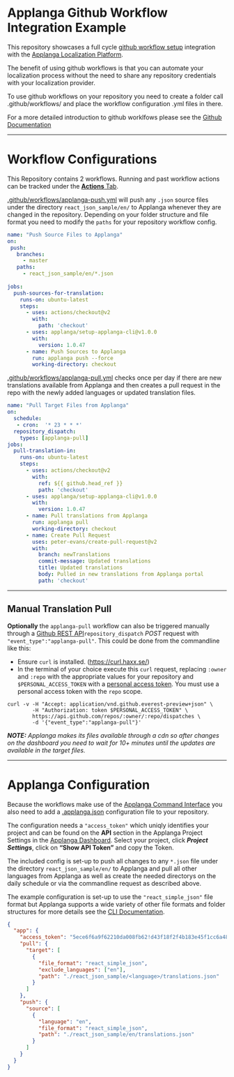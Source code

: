 # Applanga Github Workflow Integration Example
 
This repository showcases a full cycle [github workflow setup](https://github.com/applanga/setup-applanga-cli) integration with the [Applanga Localization Platform](https://www.applanga.com).

The benefit of using github workflows is that you can automate your localization process without the need to share any repository credentials with your localization provider.

To use github workflows on your repository you need to create a folder call .github/workflows/ and place the workflow configuration .yml files in there. 

For a more detailed introduction to github worklfows please see the [Github Documentation](https://help.github.com/en/actions/configuring-and-managing-workflows/configuring-a-workflow)

---
# Workflow Configurations

This Repository contains 2 workflows. Running and past workflow actions can be tracked under the [**Actions** Tab](https://github.com/applanga/github-workflow-example/actions).

[.github/workflows/applanga-push.yml](https://github.com/applanga/github-workflow-example/blob/master/.github/workflows/applanga-push.yml) will push any `.json` source files under the directory `react_json_sample/en/` to Applanga whenever they are changed in the repository. Depending on your folder structure and file format you need to modify the `paths` for your repository workflow config.

```yaml
name: "Push Source Files to Applanga"
on:
 push:
   branches:
     - master
   paths:
     - react_json_sample/en/*.json
   
jobs:
  push-sources-for-translation:
    runs-on: ubuntu-latest
    steps:
      - uses: actions/checkout@v2
        with:
          path: 'checkout'
      - uses: applanga/setup-applanga-cli@v1.0.0
        with:
          version: 1.0.47
      - name: Push Sources to Applanga
        run: applanga push --force
        working-directory: checkout
```

[.github/workflows/applanga-pull.yml](https://github.com/applanga/github-workflow-example/blob/master/.github/workflows/applanga-pull.yml) checks once per day if there are new translations available from Applanga and then creates a pull request in the repo with the newly added languages or updated translation files. 

```yaml
name: "Pull Target Files from Applanga"
on:
  schedule:
   - cron:  '* 23 * * *'
  repository_dispatch:
    types: [applanga-pull]
jobs:
  pull-translation-in:
    runs-on: ubuntu-latest
    steps:
      - uses: actions/checkout@v2
        with:
          ref: ${{ github.head_ref }}
          path: 'checkout'
      - uses: applanga/setup-applanga-cli@v1.0.0
        with:
          version: 1.0.47
      - name: Pull translations from Applanga
        run: applanga pull
        working-directory: checkout
      - name: Create Pull Request
        uses: peter-evans/create-pull-request@v2
        with:
          branch: newTranslations
          commit-message: Updated translations
          title: Updated translations 
          body: Pulled in new translations from Applanga portal
          path: 'checkout'
```

---
## Manual Translation Pull
**Optionally** the `applanga-pull` workflow can also be triggered manually through a [Github REST API](https://developer.github.com/v3/repos/#create-a-repository-dispatch-event)`repository_dispatch` *POST* request with `"event_type":"applanga-pull"`. This could be done from the commandline like this:

* Ensure `curl` is installed. (https://curl.haxx.se/)
* In the terminal of your choice execute this `curl` request, replacing `:owner` and `:repo` with the appropriate values for your repository and `$PERSONAL_ACCESS_TOKEN` with a [personal access token](https://help.github.com/en/articles/creating-a-personal-access-token-for-the-command-line). You must use a personal access token with the `repo` scope.

```shell
curl -v -H "Accept: application/vnd.github.everest-preview+json" \
        -H "Authorization: token $PERSONAL_ACCESS_TOKEN" \
        https://api.github.com/repos/:owner/:repo/dispatches \
        -d '{"event_type":"applanga-pull"}'
```
***NOTE:*** *Applanga makes its files available through a cdn so after changes on the dashboard you need to wait for 10+ minutes until the updates are available in the target files.*

---
# Applanga Configuration

Because the workflows make use of the [Applanga Command Interface](https://github.com/applanga/applanga-cli) you also need to add a [.applanga.json](https://github.com/applanga/github-workflow-example/blob/master/.applanga.json) configuration file to your repository. 

The configuration needs a `"access_token"` which uniqly identifies your project and can be found on the **API** section in the Applanga Project Settings in the [Applanga Dashboard](https://dashboard.applanga.com). Select your project, click ***Project Settings***, click on **“Show API Token”** and copy the Token.

The included config is set-up to push all changes to any `*.json` file under the directory `react_json_sample/en/` to Applanga and pull all other languages from Applanga as well as create the needed directorys on the daily schedule or via the commandline request as described above.


The example configuration is set-up to use the `"react_simple_json"` file format but Applanga supports a wide variety of other file formats and folder structures for more details see the [CLI Documentation](https://github.com/applanga/applanga-cli).

```json 
{
  "app": {
    "access_token": "5ece6f6a9f62210da008fb62!d43f18f2f4b183e45f1cc6a4836ca8f0", 
    "pull": {
      "target": [
        {
          "file_format": "react_simple_json", 
          "exclude_languages": ["en"],
          "path": "./react_json_sample/<language>/translations.json"
        }
      ]
    }, 
    "push": {
      "source": [
        {
          "language": "en",
          "file_format": "react_simple_json", 
          "path": "./react_json_sample/en/translations.json"
        }
      ]
    }
  }
}
```                                                                  
                                                               